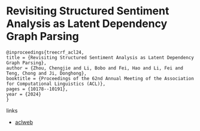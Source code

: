 # Revisiting Structured Sentiment Analysis as Latent Dependency Graph Parsing

```
@inproceedings{treecrf_acl24,
title = {Revisiting Structured Sentiment Analysis as Latent Dependency Graph Parsing},
author = {Zhou, Chengjie and Li, Bobo and Fei, Hao and Li, Fei and Teng, Chong and Ji, Donghong},
booktitle = {Proceedings of the 62nd Annual Meeting of the Association for Computational Linguistics (ACL)},
pages = {10178--10191},
year = {2024}
}
```

links
- [aclweb](https://aclanthology.org/2024.acl-long.548)
